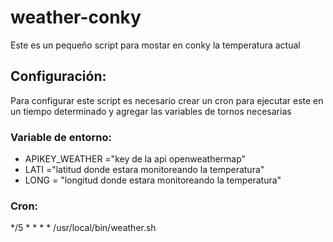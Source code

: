 # weather-conky

Este es un pequeño script para mostar en conky la temperatura actual

## Configuración: 

Para configurar este script es necesario crear un cron para ejecutar este en un tiempo determinado y agregar las variables de tornos necesarias

### Variable de entorno: 

- APIKEY_WEATHER ="key de la api openweathermap"
- LATI ="latitud donde estara monitoreando la temperatura"
- LONG = "longitud donde estara monitoreando la temperatura"

### Cron:

*/5 * * * * /usr/local/bin/weather.sh

